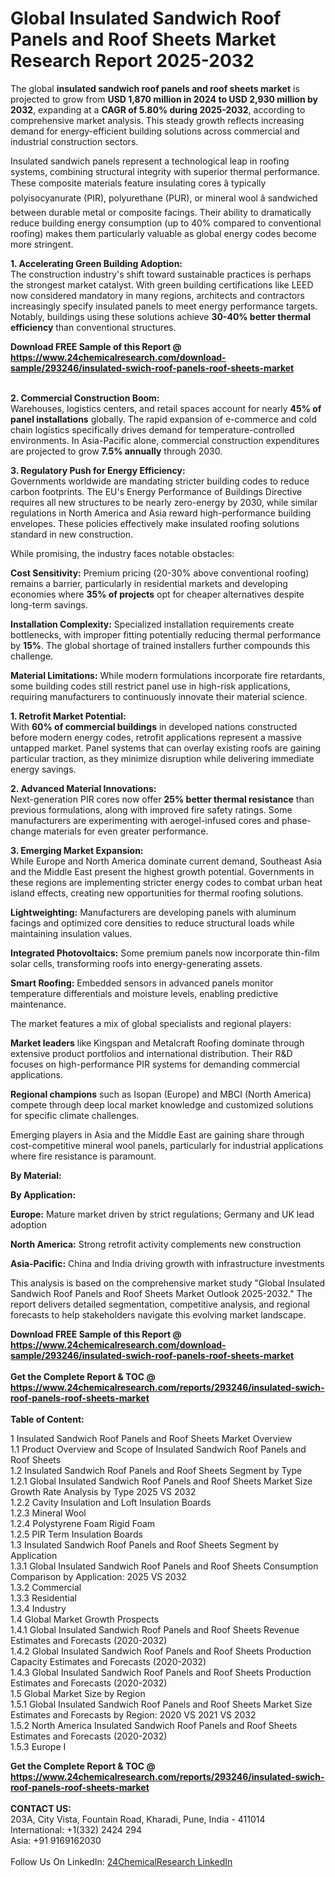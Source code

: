 <h1>Global Insulated Sandwich Roof Panels and Roof Sheets Market Research Report 2025-2032</h1><p>The global <strong>insulated sandwich roof panels and roof sheets market</strong> is projected to grow from <strong>USD 1,870 million in 2024 to USD 2,930 million by 2032</strong>, expanding at a <strong>CAGR of 5.80% during 2025-2032</strong>, according to comprehensive market analysis. This steady growth reflects increasing demand for energy-efficient building solutions across commercial and industrial construction sectors.</p><p>Insulated sandwich panels represent a technological leap in roofing systems, combining structural integrity with superior thermal performance. These composite materials feature insulating cores â typically polyisocyanurate (PIR), polyurethane (PUR), or mineral wool â sandwiched between durable metal or composite facings. Their ability to dramatically reduce building energy consumption (up to 40% compared to conventional roofing) makes them particularly valuable as global energy codes become more stringent.</p><p><strong>1. Accelerating Green Building Adoption:</strong><br>
The construction industry's shift toward sustainable practices is perhaps the strongest market catalyst. With green building certifications like LEED now considered mandatory in many regions, architects and contractors increasingly specify insulated panels to meet energy performance targets. Notably, buildings using these solutions achieve <strong>30-40% better thermal efficiency</strong> than conventional structures.</p><div><b>Download FREE Sample of this Report @ 
            <a href="https://www.24chemicalresearch.com/download-sample/293246/insulated-swich-roof-panels-roof-sheets-market">
            https://www.24chemicalresearch.com/download-sample/293246/insulated-swich-roof-panels-roof-sheets-market</a></b></div><br><p><strong>2. Commercial Construction Boom:</strong><br>
Warehouses, logistics centers, and retail spaces account for nearly <strong>45% of panel installations</strong> globally. The rapid expansion of e-commerce and cold chain logistics specifically drives demand for temperature-controlled environments. In Asia-Pacific alone, commercial construction expenditures are projected to grow <strong>7.5% annually</strong> through 2030.</p><p><strong>3. Regulatory Push for Energy Efficiency:</strong><br>
Governments worldwide are mandating stricter building codes to reduce carbon footprints. The EU's Energy Performance of Buildings Directive requires all new structures to be nearly zero-energy by 2030, while similar regulations in North America and Asia reward high-performance building envelopes. These policies effectively make insulated roofing solutions standard in new construction.</p><p>While promising, the industry faces notable obstacles:</p><p><strong>Cost Sensitivity:</strong> Premium pricing (20-30% above conventional roofing) remains a barrier, particularly in residential markets and developing economies where <strong>35% of projects</strong> opt for cheaper alternatives despite long-term savings.</p><p><strong>Installation Complexity:</strong> Specialized installation requirements create bottlenecks, with improper fitting potentially reducing thermal performance by <strong>15%</strong>. The global shortage of trained installers further compounds this challenge.</p><p><strong>Material Limitations:</strong> While modern formulations incorporate fire retardants, some building codes still restrict panel use in high-risk applications, requiring manufacturers to continuously innovate their material science.</p><p><strong>1. Retrofit Market Potential:</strong><br>
With <strong>60% of commercial buildings</strong> in developed nations constructed before modern energy codes, retrofit applications represent a massive untapped market. Panel systems that can overlay existing roofs are gaining particular traction, as they minimize disruption while delivering immediate energy savings.</p><p><strong>2. Advanced Material Innovations:</strong><br>
Next-generation PIR cores now offer <strong>25% better thermal resistance</strong> than previous formulations, along with improved fire safety ratings. Some manufacturers are experimenting with aerogel-infused cores and phase-change materials for even greater performance.</p><p><strong>3. Emerging Market Expansion:</strong><br>
While Europe and North America dominate current demand, Southeast Asia and the Middle East present the highest growth potential. Governments in these regions are implementing stricter energy codes to combat urban heat island effects, creating new opportunities for thermal roofing solutions.</p><p><strong>Lightweighting:</strong> Manufacturers are developing panels with aluminum facings and optimized core densities to reduce structural loads while maintaining insulation values.</p><p><strong>Integrated Photovoltaics:</strong> Some premium panels now incorporate thin-film solar cells, transforming roofs into energy-generating assets.</p><p><strong>Smart Roofing:</strong> Embedded sensors in advanced panels monitor temperature differentials and moisture levels, enabling predictive maintenance.</p><p>The market features a mix of global specialists and regional players:</p><p><strong>Market leaders</strong> like Kingspan and Metalcraft Roofing dominate through extensive product portfolios and international distribution. Their R&amp;D focuses on high-performance PIR systems for demanding commercial applications.</p><p><strong>Regional champions</strong> such as Isopan (Europe) and MBCI (North America) compete through deep local market knowledge and customized solutions for specific climate challenges.</p><p>Emerging players in Asia and the Middle East are gaining share through cost-competitive mineral wool panels, particularly for industrial applications where fire resistance is paramount.</p><p><strong>By Material:</strong></p><p><strong>By Application:</strong></p><p><strong>Europe:</strong> Mature market driven by strict regulations; Germany and UK lead adoption</p><p><strong>North America:</strong> Strong retrofit activity complements new construction</p><p><strong>Asia-Pacific:</strong> China and India driving growth with infrastructure investments</p><p>This analysis is based on the comprehensive market study "Global Insulated Sandwich Roof Panels and Roof Sheets Market Outlook 2025-2032." The report delivers detailed segmentation, competitive analysis, and regional forecasts to help stakeholders navigate this evolving market landscape.</p><div><b>Download FREE Sample of this Report @ 
            <a href="https://www.24chemicalresearch.com/download-sample/293246/insulated-swich-roof-panels-roof-sheets-market">
            https://www.24chemicalresearch.com/download-sample/293246/insulated-swich-roof-panels-roof-sheets-market</a></b></div><br><div><b>Get the Complete Report & TOC @ 
            <a href="https://www.24chemicalresearch.com/reports/293246/insulated-swich-roof-panels-roof-sheets-market">
            https://www.24chemicalresearch.com/reports/293246/insulated-swich-roof-panels-roof-sheets-market</a></b></div><br>
            <b>Table of Content:</b><p>1 Insulated Sandwich Roof Panels and Roof Sheets Market Overview<br />
    1.1 Product Overview and Scope of Insulated Sandwich Roof Panels and Roof Sheets<br />
    1.2 Insulated Sandwich Roof Panels and Roof Sheets Segment by Type<br />
        1.2.1 Global Insulated Sandwich Roof Panels and Roof Sheets Market Size Growth Rate Analysis by Type 2025 VS 2032<br />
        1.2.2 Cavity Insulation and Loft Insulation Boards<br />
        1.2.3 Mineral Wool<br />
        1.2.4 Polystyrene Foam Rigid Foam<br />
        1.2.5 PIR Term Insulation Boards<br />
    1.3 Insulated Sandwich Roof Panels and Roof Sheets Segment by Application<br />
        1.3.1 Global Insulated Sandwich Roof Panels and Roof Sheets Consumption Comparison by Application: 2025 VS 2032<br />
        1.3.2 Commercial<br />
        1.3.3 Residential<br />
        1.3.4 Industry<br />
    1.4 Global Market Growth Prospects<br />
        1.4.1 Global Insulated Sandwich Roof Panels and Roof Sheets Revenue Estimates and Forecasts (2020-2032)<br />
        1.4.2 Global Insulated Sandwich Roof Panels and Roof Sheets Production Capacity Estimates and Forecasts (2020-2032)<br />
        1.4.3 Global Insulated Sandwich Roof Panels and Roof Sheets Production Estimates and Forecasts (2020-2032)<br />
    1.5 Global Market Size by Region<br />
        1.5.1 Global Insulated Sandwich Roof Panels and Roof Sheets Market Size Estimates and Forecasts by Region: 2020 VS 2021 VS 2032<br />
        1.5.2 North America Insulated Sandwich Roof Panels and Roof Sheets Estimates and Forecasts (2020-2032)<br />
        1.5.3 Europe I</p><div><b>Get the Complete Report & TOC @ 
            <a href="https://www.24chemicalresearch.com/reports/293246/insulated-swich-roof-panels-roof-sheets-market">
            https://www.24chemicalresearch.com/reports/293246/insulated-swich-roof-panels-roof-sheets-market</a></b></div><br><b>CONTACT US:</b><br>
            203A, City Vista, Fountain Road, Kharadi, Pune, India - 411014<br>
            International: +1(332) 2424 294<br>
            Asia: +91 9169162030 <br><br>
            Follow Us On LinkedIn: <a href="https://www.linkedin.com/company/24chemicalresearch/">24ChemicalResearch LinkedIn</a>